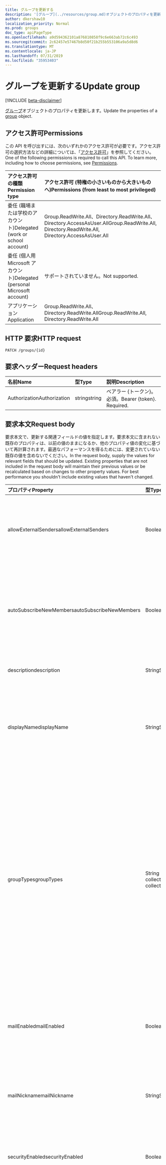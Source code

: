```yaml
---
title: グループを更新する
description: '[グループ](../resources/group.md)オブジェクトのプロパティを更新します。'
author: dkershaw10
localization_priority: Normal
ms.prod: groups
doc_type: apiPageType
ms.openlocfilehash: a9d594362101a876810858f9c6e663ab72c6c493
ms.sourcegitcommit: 2c62457e57467b8d50f21b255b553106a9a5d8d6
ms.translationtype: MT
ms.contentlocale: ja-JP
ms.lasthandoff: 07/31/2019
ms.locfileid: "35953403"
---
```

# <a name="update-group"></a><span data-ttu-id="a5bad-103">グループを更新する</span><span class="sxs-lookup"><span data-stu-id="a5bad-103">Update group</span></span>

[!INCLUDE [beta-disclaimer](../../includes/beta-disclaimer.md)]

<span data-ttu-id="a5bad-104">[グループ](../resources/group.md)オブジェクトのプロパティを更新します。</span><span class="sxs-lookup"><span data-stu-id="a5bad-104">Update the properties of a [group](../resources/group.md) object.</span></span>

## <a name="permissions"></a><span data-ttu-id="a5bad-105">アクセス許可</span><span class="sxs-lookup"><span data-stu-id="a5bad-105">Permissions</span></span>

<span data-ttu-id="a5bad-p101">この API を呼び出すには、次のいずれかのアクセス許可が必要です。アクセス許可の選択方法などの詳細については、「[アクセス許可](/graph/permissions-reference)」を参照してください。</span><span class="sxs-lookup"><span data-stu-id="a5bad-p101">One of the following permissions is required to call this API. To learn more, including how to choose permissions, see [Permissions](/graph/permissions-reference).</span></span>

|<span data-ttu-id="a5bad-108">アクセス許可の種類</span><span class="sxs-lookup"><span data-stu-id="a5bad-108">Permission type</span></span>      | <span data-ttu-id="a5bad-109">アクセス許可 (特権の小さいものから大きいものへ)</span><span class="sxs-lookup"><span data-stu-id="a5bad-109">Permissions (from least to most privileged)</span></span>              |
|:--------------------|:---------------------------------------------------------|
|<span data-ttu-id="a5bad-110">委任 (職場または学校のアカウント)</span><span class="sxs-lookup"><span data-stu-id="a5bad-110">Delegated (work or school account)</span></span> | <span data-ttu-id="a5bad-111">Group.ReadWrite.All、Directory.ReadWrite.All、Directory.AccessAsUser.All</span><span class="sxs-lookup"><span data-stu-id="a5bad-111">Group.ReadWrite.All, Directory.ReadWrite.All, Directory.AccessAsUser.All</span></span>  |
|<span data-ttu-id="a5bad-112">委任 (個人用 Microsoft アカウント)</span><span class="sxs-lookup"><span data-stu-id="a5bad-112">Delegated (personal Microsoft account)</span></span> | <span data-ttu-id="a5bad-113">サポートされていません。</span><span class="sxs-lookup"><span data-stu-id="a5bad-113">Not supported.</span></span>    |
|<span data-ttu-id="a5bad-114">アプリケーション</span><span class="sxs-lookup"><span data-stu-id="a5bad-114">Application</span></span> | <span data-ttu-id="a5bad-115">Group.ReadWrite.All、Directory.ReadWrite.All</span><span class="sxs-lookup"><span data-stu-id="a5bad-115">Group.ReadWrite.All, Directory.ReadWrite.All</span></span> |

## <a name="http-request"></a><span data-ttu-id="a5bad-116">HTTP 要求</span><span class="sxs-lookup"><span data-stu-id="a5bad-116">HTTP request</span></span>

<!-- { "blockType": "ignored" } -->

```http
PATCH /groups/{id}
```

## <a name="request-headers"></a><span data-ttu-id="a5bad-117">要求ヘッダー</span><span class="sxs-lookup"><span data-stu-id="a5bad-117">Request headers</span></span>

| <span data-ttu-id="a5bad-118">名前</span><span class="sxs-lookup"><span data-stu-id="a5bad-118">Name</span></span>       | <span data-ttu-id="a5bad-119">型</span><span class="sxs-lookup"><span data-stu-id="a5bad-119">Type</span></span> | <span data-ttu-id="a5bad-120">説明</span><span class="sxs-lookup"><span data-stu-id="a5bad-120">Description</span></span>|
|:-----------|:------|:----------|
| <span data-ttu-id="a5bad-121">Authorization</span><span class="sxs-lookup"><span data-stu-id="a5bad-121">Authorization</span></span>  | <span data-ttu-id="a5bad-122">string</span><span class="sxs-lookup"><span data-stu-id="a5bad-122">string</span></span>  | <span data-ttu-id="a5bad-p102">ベアラー {トークン}。必須。</span><span class="sxs-lookup"><span data-stu-id="a5bad-p102">Bearer {token}. Required.</span></span> |

## <a name="request-body"></a><span data-ttu-id="a5bad-125">要求本文</span><span class="sxs-lookup"><span data-stu-id="a5bad-125">Request body</span></span>

<span data-ttu-id="a5bad-p103">要求本文で、更新する関連フィールドの値を指定します。要求本文に含まれない既存のプロパティは、以前の値のままになるか、他のプロパティ値の変化に基づいて再計算されます。最適なパフォーマンスを得るためには、変更されていない既存の値を含めないでください。</span><span class="sxs-lookup"><span data-stu-id="a5bad-p103">In the request body, supply the values for relevant fields that should be updated. Existing properties that are not included in the request body will maintain their previous values or be recalculated based on changes to other property values. For best performance you shouldn't include existing values that haven't changed.</span></span>

| <span data-ttu-id="a5bad-129">プロパティ</span><span class="sxs-lookup"><span data-stu-id="a5bad-129">Property</span></span>   | <span data-ttu-id="a5bad-130">型</span><span class="sxs-lookup"><span data-stu-id="a5bad-130">Type</span></span> |<span data-ttu-id="a5bad-131">説明</span><span class="sxs-lookup"><span data-stu-id="a5bad-131">Description</span></span>|
|:---------------|:--------|:----------|
|<span data-ttu-id="a5bad-132">allowExternalSenders</span><span class="sxs-lookup"><span data-stu-id="a5bad-132">allowExternalSenders</span></span>|<span data-ttu-id="a5bad-133">Boolean</span><span class="sxs-lookup"><span data-stu-id="a5bad-133">Boolean</span></span>|<span data-ttu-id="a5bad-p104">既定値は **false** です。組織外部のユーザーがグループにメッセージを送信できるかどうかを示します。</span><span class="sxs-lookup"><span data-stu-id="a5bad-p104">Default is **false**. Indicates if people external to the organization can send messages to the group.</span></span>|
|<span data-ttu-id="a5bad-136">autoSubscribeNewMembers</span><span class="sxs-lookup"><span data-stu-id="a5bad-136">autoSubscribeNewMembers</span></span>|<span data-ttu-id="a5bad-137">Boolean</span><span class="sxs-lookup"><span data-stu-id="a5bad-137">Boolean</span></span>|<span data-ttu-id="a5bad-p105">既定値は **false** です。グループに追加された新しいメンバーが、電子メールの通知を受信するように自動的にサブスクライブされるかどうかを示します。</span><span class="sxs-lookup"><span data-stu-id="a5bad-p105">Default is **false**. Indicates if new members added to the group will be auto-subscribed to receive email notifications.</span></span>|
|<span data-ttu-id="a5bad-140">description</span><span class="sxs-lookup"><span data-stu-id="a5bad-140">description</span></span>|<span data-ttu-id="a5bad-141">String</span><span class="sxs-lookup"><span data-stu-id="a5bad-141">String</span></span>|<span data-ttu-id="a5bad-142">グループに関するオプションの説明。</span><span class="sxs-lookup"><span data-stu-id="a5bad-142">An optional description for the group.</span></span> |
|<span data-ttu-id="a5bad-143">displayName</span><span class="sxs-lookup"><span data-stu-id="a5bad-143">displayName</span></span>|<span data-ttu-id="a5bad-144">String</span><span class="sxs-lookup"><span data-stu-id="a5bad-144">String</span></span>|<span data-ttu-id="a5bad-145">グループの表示名。</span><span class="sxs-lookup"><span data-stu-id="a5bad-145">The display name for the group.</span></span> <span data-ttu-id="a5bad-146">このプロパティは、グループの作成時の必須プロパティであり、更新時にクリアすることはできません。</span><span class="sxs-lookup"><span data-stu-id="a5bad-146">This property is required when a group is created and it cannot be cleared during updates.</span></span> |
|<span data-ttu-id="a5bad-147">groupTypes</span><span class="sxs-lookup"><span data-stu-id="a5bad-147">groupTypes</span></span>|<span data-ttu-id="a5bad-148">String collection</span><span class="sxs-lookup"><span data-stu-id="a5bad-148">String collection</span></span>|<span data-ttu-id="a5bad-149">グループの種類とそのメンバーシップを指定します。</span><span class="sxs-lookup"><span data-stu-id="a5bad-149">Specifies the group type and its membership.</span></span>  <br><br><span data-ttu-id="a5bad-150">コレクションが**統合**されている場合、グループは Office 365 グループです。それ以外の場合は、セキュリティグループです。</span><span class="sxs-lookup"><span data-stu-id="a5bad-150">If the collection contains **Unified** then the group is an Office 365 group; otherwise it's a security group.</span></span>  <br><br><span data-ttu-id="a5bad-151">コレクションに**Dynamicmembership**が含まれている場合、そのグループには動的メンバーシップがあります。それ以外の場合、メンバーシップは静的です。</span><span class="sxs-lookup"><span data-stu-id="a5bad-151">If the collection includes **DynamicMembership**, the group has dynamic membership; otherwise, membership is static.</span></span> |
|<span data-ttu-id="a5bad-152">mailEnabled</span><span class="sxs-lookup"><span data-stu-id="a5bad-152">mailEnabled</span></span>|<span data-ttu-id="a5bad-153">Boolean</span><span class="sxs-lookup"><span data-stu-id="a5bad-153">Boolean</span></span>|<span data-ttu-id="a5bad-154">メールが有効なグループであるかどうかを指定します。securityEnabled プロパティも true の場合、グループはメールが有効なセキュリティ グループになります。</span><span class="sxs-lookup"><span data-stu-id="a5bad-154">Specifies whether the group is mail-enabled.</span></span> |
|<span data-ttu-id="a5bad-155">mailNickname</span><span class="sxs-lookup"><span data-stu-id="a5bad-155">mailNickname</span></span>|<span data-ttu-id="a5bad-156">String</span><span class="sxs-lookup"><span data-stu-id="a5bad-156">String</span></span>|<span data-ttu-id="a5bad-157">グループの電子メール エイリアス。</span><span class="sxs-lookup"><span data-stu-id="a5bad-157">The mail alias for the group.</span></span> <span data-ttu-id="a5bad-158">このプロパティは、グループの作成時に指定する必要があります。</span><span class="sxs-lookup"><span data-stu-id="a5bad-158">This property must be specified when a group is created.</span></span> |
|<span data-ttu-id="a5bad-159">securityEnabled</span><span class="sxs-lookup"><span data-stu-id="a5bad-159">securityEnabled</span></span>|<span data-ttu-id="a5bad-160">Boolean</span><span class="sxs-lookup"><span data-stu-id="a5bad-160">Boolean</span></span>|<span data-ttu-id="a5bad-161">グループが Office 365 グループを含むセキュリティグループであるかどうかを指定します。</span><span class="sxs-lookup"><span data-stu-id="a5bad-161">Specifies whether the group is a security group, including Office 365 groups.</span></span> |
|<span data-ttu-id="a5bad-162">visibility</span><span class="sxs-lookup"><span data-stu-id="a5bad-162">visibility</span></span>|<span data-ttu-id="a5bad-163">String</span><span class="sxs-lookup"><span data-stu-id="a5bad-163">String</span></span>|<span data-ttu-id="a5bad-p108">Office 365 グループの表示を指定します。使用可能な値は次のとおりです。**Private**、**Public**、または空 (**Public** として解釈されます)。</span><span class="sxs-lookup"><span data-stu-id="a5bad-p108">Specifies the visibility of an Office 365 group. Possible values are: **Private**, **Public**, or empty (which is interpreted as **Public**).</span></span>|

<span data-ttu-id="a5bad-166">**グループ**リソースは[拡張機能](/graph/extensibility-overview)をサポートしているため`PATCH` 、操作を使用して、既存の**グループ**インスタンスの拡張機能のカスタムプロパティで、独自のアプリ固有のデータを追加、更新、または削除することができます。</span><span class="sxs-lookup"><span data-stu-id="a5bad-166">Because the **group** resource supports [extensions](/graph/extensibility-overview), you can use the `PATCH` operation to add, update, or delete your own app-specific data in custom properties of an extension in an existing **group** instance.</span></span>


> <span data-ttu-id="a5bad-167">**注意:** </span><span class="sxs-lookup"><span data-stu-id="a5bad-167">**Note:**</span></span>
>
> - <span data-ttu-id="a5bad-168">**autoSubscribeNewMembers** は、独自の PATCH 要求で指定することによって更新できます。上の表にある他のプロパティは含めません。</span><span class="sxs-lookup"><span data-stu-id="a5bad-168">You can update **autoSubscribeNewMembers** by specifying it in its own PATCH request, without including the other properties in the table above.</span></span>
> - <span data-ttu-id="a5bad-p109">コア グループの管理とマネージメントに関するグループ API のサブセットのみが、アプリケーションのアクセス許可と委任されたアクセス許可をサポートします。**autoSubscribeNewMembers** の更新を含む他のすべてのグループ API のメンバーは、委任されたアクセス許可のみをサポートします。例については、「[既知の問題](https://developer.microsoft.com/graph/docs/overview/release_notes#group-permission-scopes)」を参照してください。</span><span class="sxs-lookup"><span data-stu-id="a5bad-p109">Only a subset of the group API pertaining to core group administration and management support application and delegated permissions. All other members of the group API, including updating  **autoSubscribeNewMembers**, support only delegated permissions. See [known issues](https://developer.microsoft.com/graph/docs/overview/release_notes#group-permission-scopes) for examples.</span></span>
> - <span data-ttu-id="a5bad-172">Microsoft Exchange Server でメールが有効なセキュリティグループを更新するためのルールは複雑になることがあります。詳細については、「 [Exchange Server でメールが有効なセキュリティグループを管理](https://docs.microsoft.com/en-us/Exchange/recipients/mail-enabled-security-groups?view=exchserver-2019)する」を参照してください。</span><span class="sxs-lookup"><span data-stu-id="a5bad-172">The rules for updating mail-enabled security groups in Microsoft Exchange Server can be complex; to learn more, see [Manage mail-enabled security groups in Exchange Server](https://docs.microsoft.com/en-us/Exchange/recipients/mail-enabled-security-groups?view=exchserver-2019).</span></span>
 


## <a name="response"></a><span data-ttu-id="a5bad-173">応答</span><span class="sxs-lookup"><span data-stu-id="a5bad-173">Response</span></span>

<span data-ttu-id="a5bad-174">成功した場合、このメソッドは `204 No Content` 応答コードを返します。</span><span class="sxs-lookup"><span data-stu-id="a5bad-174">If successful, this method returns a `204 No Content` response code.</span></span>

## <a name="example"></a><span data-ttu-id="a5bad-175">例</span><span class="sxs-lookup"><span data-stu-id="a5bad-175">Example</span></span>

#### <a name="request"></a><span data-ttu-id="a5bad-176">要求</span><span class="sxs-lookup"><span data-stu-id="a5bad-176">Request</span></span>

<span data-ttu-id="a5bad-177">要求の例を次に示します。</span><span class="sxs-lookup"><span data-stu-id="a5bad-177">The following is an example of the request.</span></span>

# <a name="httptabhttp"></a>[<span data-ttu-id="a5bad-178">プロトコル</span><span class="sxs-lookup"><span data-stu-id="a5bad-178">HTTP</span></span>](#tab/http)
<!-- {
  "blockType": "request",
  "name": "update_group"
}-->

```http
PATCH https://graph.microsoft.com/beta/groups/{id}
Content-type: application/json
Content-length: 211

{
  "description": "description-value",
  "displayName": "displayName-value",
  "groupTypes": [
    "groupTypes-value"
  ],
  "mail": "mail-value",
  "mailEnabled": true,
  "mailNickname": "mailNickname-value"
}
```
# <a name="ctabcsharp"></a>[<span data-ttu-id="a5bad-179">C#</span><span class="sxs-lookup"><span data-stu-id="a5bad-179">C#</span></span>](#tab/csharp)
[!INCLUDE [sample-code](../includes/snippets/csharp/update-group-csharp-snippets.md)]
[!INCLUDE [sdk-documentation](../includes/snippets/snippets-sdk-documentation-link.md)]

# <a name="javascripttabjavascript"></a>[<span data-ttu-id="a5bad-180">Javascript</span><span class="sxs-lookup"><span data-stu-id="a5bad-180">Javascript</span></span>](#tab/javascript)
[!INCLUDE [sample-code](../includes/snippets/javascript/update-group-javascript-snippets.md)]
[!INCLUDE [sdk-documentation](../includes/snippets/snippets-sdk-documentation-link.md)]

# <a name="objective-ctabobjc"></a>[<span data-ttu-id="a5bad-181">目的-C</span><span class="sxs-lookup"><span data-stu-id="a5bad-181">Objective-C</span></span>](#tab/objc)
[!INCLUDE [sample-code](../includes/snippets/objc/update-group-objc-snippets.md)]
[!INCLUDE [sdk-documentation](../includes/snippets/snippets-sdk-documentation-link.md)]

# <a name="javatabjava"></a>[<span data-ttu-id="a5bad-182">Java</span><span class="sxs-lookup"><span data-stu-id="a5bad-182">Java</span></span>](#tab/java)
[!INCLUDE [sample-code](../includes/snippets/java/update-group-java-snippets.md)]
[!INCLUDE [sdk-documentation](../includes/snippets/snippets-sdk-documentation-link.md)]

---


#### <a name="response"></a><span data-ttu-id="a5bad-183">応答</span><span class="sxs-lookup"><span data-stu-id="a5bad-183">Response</span></span>

<span data-ttu-id="a5bad-184">応答の例を次に示します。</span><span class="sxs-lookup"><span data-stu-id="a5bad-184">The following is an example of the response.</span></span>
<!-- {
  "blockType": "response",
  "truncated": true,
  "@odata.type": "microsoft.graph.group"
} -->

```http
HTTP/1.1 204 No Content
```

## <a name="see-also"></a><span data-ttu-id="a5bad-185">関連項目</span><span class="sxs-lookup"><span data-stu-id="a5bad-185">See also</span></span>

- [<span data-ttu-id="a5bad-186">拡張機能を使用してカスタム データをリソースに追加する</span><span class="sxs-lookup"><span data-stu-id="a5bad-186">Add custom data to resources using extensions</span></span>](/graph/extensibility-overview)
- [<span data-ttu-id="a5bad-187">オープン拡張機能を使用したユーザーへのカスタム データの追加 (プレビュー)</span><span class="sxs-lookup"><span data-stu-id="a5bad-187">Add custom data to users using open extensions (preview)</span></span>](/graph/extensibility-open-users)
- [<span data-ttu-id="a5bad-188">スキーマ拡張機能を使用したグループへのカスタム データの追加 (プレビュー)</span><span class="sxs-lookup"><span data-stu-id="a5bad-188">Add custom data to groups using schema extensions (preview)</span></span>](/graph/extensibility-schema-groups)

<!-- uuid: 8fcb5dbc-d5aa-4681-8e31-b001d5168d79
2015-10-25 14:57:30 UTC -->
<!--
{
  "type": "#page.annotation",
  "description": "Update group",
  "keywords": "",
  "section": "documentation",
  "tocPath": "",
  "suppressions": [
  ]
}
-->
